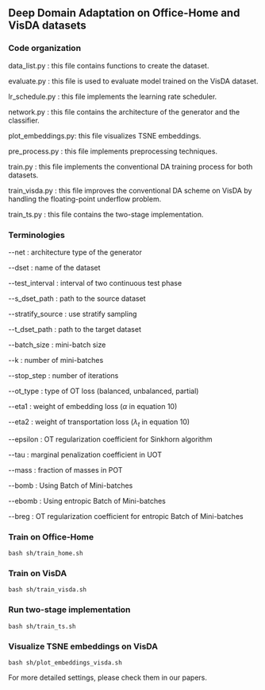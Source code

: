 ## Deep Domain Adaptation on Office-Home and VisDA datasets

### Code organization
data_list.py : this file contains functions to create the dataset.

evaluate.py : this file is used to evaluate model trained on the VisDA dataset.

lr_schedule.py : this file implements the learning rate scheduler.

network.py : this file contains the architecture of the generator and the classifier. 

plot_embeddings.py: this file visualizes TSNE embeddings.

pre_process.py : this file implements preprocessing techniques.

train.py : this file implements the conventional DA training process for both datasets.

train_visda.py : this file improves the conventional DA scheme on VisDA by handling the floating-point underflow problem.

train_ts.py : this file contains the two-stage implementation.

### Terminologies
--net : architecture type of the generator

--dset : name of the dataset

--test_interval : interval of two continuous test phase

--s_dset_path : path to the source dataset

--stratify_source : use stratify sampling

--t_dset_path : path to the target dataset

--batch_size : mini-batch size

--k : number of mini-batches

--stop_step : number of iterations

--ot_type : type of OT loss (balanced, unbalanced, partial)

--eta1 : weight of embedding loss ($\alpha$ in equation 10)

--eta2 : weight of transportation loss ($\lambda_t$ in equation 10)

--epsilon : OT regularization coefficient for Sinkhorn algorithm

--tau : marginal penalization coefficient in UOT

--mass : fraction of masses in POT

--bomb : Using Batch of Mini-batches

--ebomb : Using entropic Batch of Mini-batches

--breg : OT regularization coefficient for entropic Batch of Mini-batches

### Train on Office-Home
```
bash sh/train_home.sh
```

### Train on VisDA
```
bash sh/train_visda.sh
```

### Run two-stage implementation
```
bash sh/train_ts.sh
```

### Visualize TSNE embeddings on VisDA
```
bash sh/plot_embeddings_visda.sh
```

For more detailed settings, please check them in our papers.